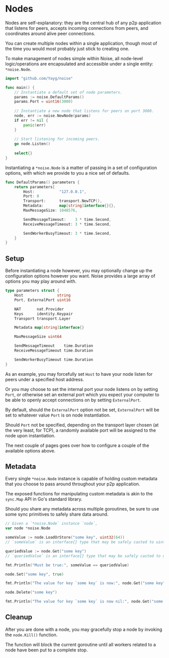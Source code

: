 # Nodes

Nodes are self-explanatory: they are the central hub of any p2p application that listens for peers, accepts incoming connections from peers, and coordinates around alive peer connections.

You can create multiple nodes within a single application, though most of the time you would most probably just stick to creating one.

To make management of nodes simple within Noise, all node-level logic/operations are encapsulated and accessible under a single entity: `*noise.Node`.

```go
import "github.com/Yayg/noise"

func main() {
	// Instantiate a default set of node parameters.
	params := noise.DefaultParams()
	params.Port = uint16(3000)
	
	// Instantiate a new node that listens for peers on port 3000.
	node, err := noise.NewNode(params)
	if err != nil {
		panic(err)
	}
	
	// Start listening for incoming peers.
	go node.Listen()
	
	select{}
}
```

Instantiating a `*noise.Node` is a matter of passing in a set of configuration options, with which we provide to you a nice set of defaults.

```go
func DefaultParams() parameters {
	return parameters{
		Host:           "127.0.0.1",
		Port: 0
		Transport:      transport.NewTCP(),
		Metadata:       map[string]interface{}{},
		MaxMessageSize: 1048576,

		SendMessageTimeout:    3 * time.Second,
		ReceiveMessageTimeout: 3 * time.Second,

		SendWorkerBusyTimeout: 3 * time.Second,
	}
}
```

## Setup

Before instantiating a node however, you may optionally change up the configuration options however you want. Noise provides a large array of options you may play around with.

```go
type parameters struct {
	Host               string
	Port, ExternalPort uint16

	NAT       nat.Provider
	Keys      identity.Keypair
	Transport transport.Layer

	Metadata map[string]interface{}

	MaxMessageSize uint64

	SendMessageTimeout    time.Duration
	ReceiveMessageTimeout time.Duration

	SendWorkerBusyTimeout time.Duration
}
```

As an example, you may forcefully set `Host` to have your node listen for peers under a specified host address.

Or you may choose to set the internal port your node listens on by setting `Port`, or otherwise set an external port which you expect your computer to be able to openly accept connections on by setting `ExternalPort`.

By default, should the `ExternalPort` option not be set, `ExternalPort` will be set to whatever value `Port` is on node instantiation.

Should `Port` not be specified, depending on the transport layer chosen (at the very least, for TCP), a randomly available port will be assigned to the node upon instantiation.

The next couple of pages goes over how to configure a couple of the available options above.

## Metadata

Every single `*noise.Node` instance is capable of holding custom metadata that you choose to pass around throughout your p2p application.

The exposed functions for manipulating custom metadata is akin to the `sync.Map` API in Go's standard library.

Should you share any metadata across multiple goroutines, be sure to use some sync primitives to safely share data around.

```go
// Given a `*noise.Node` instance `node`,
var node *noise.Node

someValue := node.LoadOrStore("some key", uint32(64))
// `someValue` is an interface{} type that may be safely casted to uint32

queriedValue := node.Get("some key")
// `queriedValue` is an interface{} type that may be safely casted to uint32

fmt.Println("Must be true:", someValue == queriedValue)

node.Set("some key", true)

fmt.Println("The value for key `some key` is now:", node.Get("some key"))

node.Delete("some key")

fmt.Println("The value for key `some key` is now nil:", node.Get("some key"))
```

## Cleanup

After you are done with a node, you may gracefully stop a node by invoking the `node.Kill()` function.

The function will block the current goroutine until all workers related to a node have been put to a complete stop.
